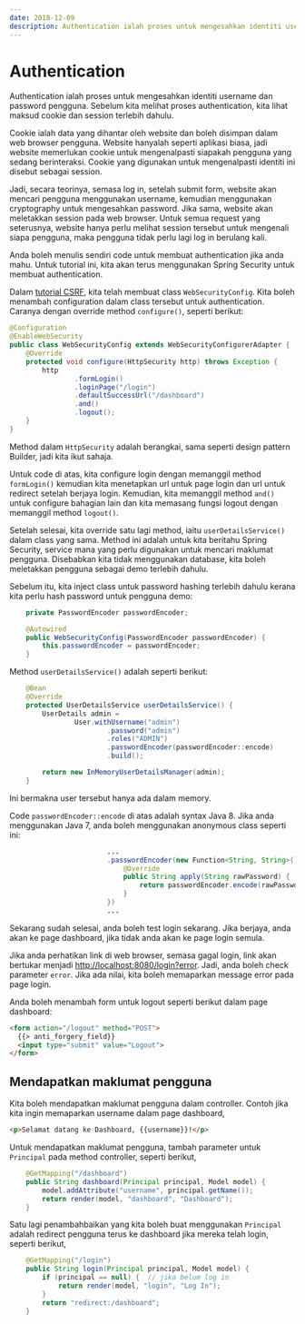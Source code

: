 ```yaml
---
date: 2018-12-09
description: Authentication ialah proses untuk mengesahkan identiti username dan password pengguna. Kita akan menggunakan Spring Security untuk authentication.
---
```


# Authentication

Authentication ialah proses untuk mengesahkan identiti username dan password
pengguna. Sebelum kita melihat proses authentication, kita lihat maksud cookie
dan session terlebih dahulu.

Cookie ialah data yang dihantar oleh website dan boleh disimpan dalam web
browser pengguna. Website hanyalah seperti aplikasi biasa, jadi website
memerlukan cookie untuk mengenalpasti siapakah pengguna yang sedang
berinteraksi. Cookie yang digunakan untuk mengenalpasti identiti ini disebut
sebagai session.

Jadi, secara teorinya, semasa log in, setelah submit form, website akan mencari
pengguna menggunakan username, kemudian menggunakan cryptography untuk
mengesahkan password. Jika sama, website akan meletakkan session pada web
browser. Untuk semua request yang seterusnya, website hanya perlu melihat
session tersebut untuk mengenali siapa pengguna, maka pengguna tidak perlu lagi
log in berulang kali.

Anda boleh menulis sendiri code untuk membuat authentication jika anda mahu.
Untuk tutorial ini, kita akan terus menggunakan Spring Security untuk membuat
authentication.

Dalam [tutorial CSRF](csrf.md), kita telah membuat class `WebSecurityConfig`.
Kita boleh menambah configuration dalam class tersebut untuk authentication.
Caranya dengan override method `configure()`, seperti berikut:

```java
@Configuration
@EnableWebSecurity
public class WebSecurityConfig extends WebSecurityConfigurerAdapter {
    @Override
    protected void configure(HttpSecurity http) throws Exception {
        http
                .formLogin()
                .loginPage("/login")
                .defaultSuccessUrl("/dashboard")
                .and()
                .logout();
    }
}
```

Method dalam `HttpSecurity` adalah berangkai, sama seperti design pattern
Builder, jadi kita ikut sahaja.

Untuk code di atas, kita configure login dengan memanggil method `formLogin()`
kemudian kita menetapkan url untuk page login dan url untuk redirect setelah
berjaya login. Kemudian, kita memanggil method `and()` untuk configure bahagian
lain dan kita memasang fungsi logout dengan memanggil method `logout()`.

Setelah selesai, kita override satu lagi method, iaitu `userDetailsService()`
dalam class yang sama. Method ini adalah untuk kita beritahu Spring Security,
service mana yang perlu digunakan untuk mencari maklumat pengguna. Disebabkan
kita tidak menggunakan database, kita boleh meletakkan pengguna sebagai demo
terlebih dahulu.

Sebelum itu, kita inject class untuk password hashing terlebih dahulu kerana
kita perlu hash password untuk pengguna demo:

```java
    private PasswordEncoder passwordEncoder;

    @Autowired
    public WebSecurityConfig(PasswordEncoder passwordEncoder) {
        this.passwordEncoder = passwordEncoder;
    }
```

Method `userDetailsService()` adalah seperti berikut:

```java
    @Bean
    @Override
    protected UserDetailsService userDetailsService() {
        UserDetails admin =
                User.withUsername("admin")
                        .password("admin")
                        .roles("ADMIN")
                        .passwordEncoder(passwordEncoder::encode)
                        .build();

        return new InMemoryUserDetailsManager(admin);
    }
```

Ini bermakna user tersebut hanya ada dalam memory.

Code `passwordEncoder::encode` di atas adalah syntax Java 8. Jika anda
menggunakan Java 7, anda boleh menggunakan anonymous class seperti ini:

```java
                        ...
                        .passwordEncoder(new Function<String, String>() {
                            @Override
                            public String apply(String rawPassword) {
                                return passwordEncoder.encode(rawPassword);
                            }
                        })
                        ...
```

Sekarang sudah selesai, anda boleh test login sekarang. Jika berjaya, anda akan
ke page dashboard, jika tidak anda akan ke page login semula.

Jika anda perhatikan link di web browser, semasa gagal login, link akan bertukar
menjadi [http://localhost:8080/login?error](http://localhost:8080/login?error).
Jadi, anda boleh check parameter `error`. Jika ada nilai, kita boleh memaparkan
message error pada page login.

Anda boleh menambah form untuk logout seperti berikut dalam page dashboard:

```html
<form action="/logout" method="POST">
  {{> anti_forgery_field}}
  <input type="submit" value="Logout">
</form>
```

## Mendapatkan maklumat pengguna

Kita boleh mendapatkan maklumat pengguna dalam controller. Contoh jika kita
ingin memaparkan username dalam page dashboard,

```html
<p>Selamat datang ke Dashboard, {{username}}!</p>
```

Untuk mendapatkan maklumat pengguna, tambah parameter untuk `Principal` pada
method controller, seperti berikut,

```java
    @GetMapping("/dashboard")
    public String dashboard(Principal principal, Model model) {
        model.addAttribute("username", principal.getName());
        return render(model, "dashboard", "Dashboard");
    }
```

Satu lagi penambahbaikan yang kita boleh buat menggunakan `Principal` adalah
redirect pengguna terus ke dashboard jika mereka telah login, seperti berikut,

```java
    @GetMapping("/login")
    public String login(Principal principal, Model model) {
        if (principal == null) {  // jika belum log in
            return render(model, "login", "Log In");
        }
        return "redirect:/dashboard";
    }
```
